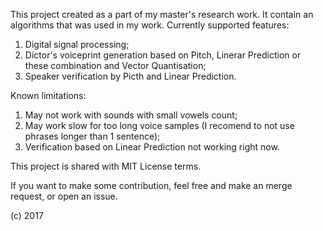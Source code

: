 This project created as a part of my master's research work. It contain an algorithms that was used in my work.
Currently supported features:

1. Digital signal processing;
2. Dictor's voiceprint generation based on Pitch, Linerar Prediction or these combination and Vector Quantisation;
3. Speaker verification by Picth and Linear Prediction.

Known limitations:
1. May not work with sounds with small vowels count;
2. May work slow for too long voice samples (I recomend to not use phrases longer than 1 sentence);
3. Verification based on Linear Prediction not working right now.

This project is shared with MIT License terms.

If you want to make some contribution, feel free and make an merge request, or open an issue.

(c) 2017